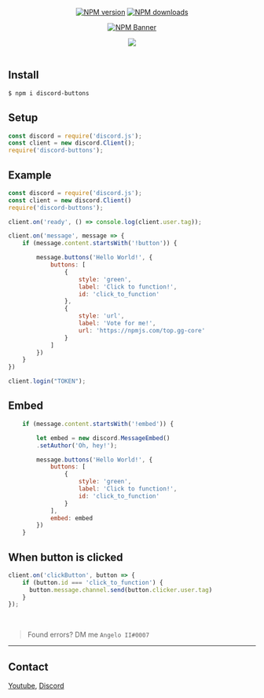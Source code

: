 <div align="center">

  <p>
    <a href="https://www.npmjs.com/package/discord-buttons"><img src="https://img.shields.io/npm/v/discord-buttons?maxAge=3600" alt="NPM version" /></a>
    <a href="https://www.npmjs.com/package/discord-buttons"><img src="https://img.shields.io/npm/dt/discord-buttons?maxAge=3600" alt="NPM downloads" /></a>
  </p>

  <p>
    <a href="https://www.npmjs.com/package/discord-buttons"><img src="https://nodei.co/npm/discord-buttons.png?downloads=true&stars=true" alt="NPM Banner"></a>
  </p>

  <img src="https://cdn.discordapp.com/attachments/805407285659959356/834779256776032276/unknown.png">
  <br> <br>
</div>

## Install
```sh
$ npm i discord-buttons
```
## Setup
```js
const discord = require('discord.js');
const client = new discord.Client();
require('discord-buttons');
```

## Example
```js
const discord = require('discord.js');
const client = new discord.Client()
require('discord-buttons');

client.on('ready', () => console.log(client.user.tag));

client.on('message', message => {
    if (message.content.startsWith('!button')) {

        message.buttons('Hello World!', {
            buttons: [
                {
                    style: 'green',
                    label: 'Click to function!',
                    id: 'click_to_function'
                },
                {
                    style: 'url',
                    label: 'Vote for me!',
                    url: 'https://npmjs.com/top.gg-core'
                }
            ]
        })
    }
})

client.login("TOKEN");
```

## Embed
```js
    if (message.content.startsWith('!embed')) {

        let embed = new discord.MessageEmbed()
        .setAuthor('Oh, hey!');

        message.buttons('Hello World!', {
            buttons: [
                {
                    style: 'green',
                    label: 'Click to function!',
                    id: 'click_to_function'
                }
            ],
            embed: embed
        })
    }
```

## When button is clicked
```js
client.on('clickButton', button => {
    if (button.id === 'click_to_function') {
      button.message.channel.send(button.clicker.user.tag)
    }
});
```

<br>

> Found errors? DM me `Angelo II#0007`

<hr>

## Contact

[Youtube](https://www.youtube.com/channel/UCxxK71QFN4_PrBhCFmH2Jmw), [Discord](https://discord.gg/5JtyYqW)